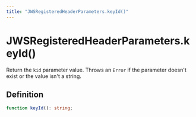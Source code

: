 ```yaml
---
title: "JWSRegisteredHeaderParameters.keyId()"
---
```


# JWSRegisteredHeaderParameters.keyId()

Return the `kid` parameter value. Throws an `Error` if the parameter doesn't exist or the value isn't a string.

## Definition

```ts
function keyId(): string;
```
